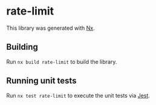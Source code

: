 # rate-limit

This library was generated with [Nx](https://nx.dev).

## Building

Run `nx build rate-limit` to build the library.

## Running unit tests

Run `nx test rate-limit` to execute the unit tests via [Jest](https://jestjs.io).

